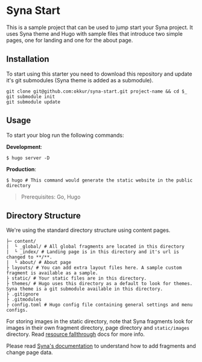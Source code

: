 # Syna Start

This is a sample project that can be used to jump start your Syna project. It uses Syna theme and Hugo with sample files that introduce two simple pages, one for landing and one for the about page.

## Installation

To start using this starter you need to download this repository and update it's git submodules (Syna theme is added as a submodule).

```
git clone git@github.com:okkur/syna-start.git project-name && cd $_
git submodule init
git submodule update
```

## Usage

To start your blog run the following commands:

**Development**:
```
$ hugo server -D
```

**Production**:
```
$ hugo # This command would generate the static website in the public directory
```

> Prerequisites: Go, Hugo

## Directory Structure

We're using the standard directory structure using content pages.

```
├─ content/
|  └ _global/ # All global fragments are located in this directory
|  └ _index/ # Landing page is in this directory and it's url is changed to **/**.
|  └ about/ # About page
├ layouts/ # You can add extra layout files here. A sample custom fragment is available as a sample.
├ static/ # Your static files are in this directory.
├ themes/ # Hugo uses this directory as a default to look for themes. Syna theme is a git submodule available in this directory.
├ .gitignore
├ .gitmodules
├ config.toml # Hugo config file containing general settings and menu configs.
```

For storing images in the static directory, note that Syna fragments look for
images in their own fragment directory, page directory and `static/images`
directory. Read [resource
fallthrough](https://github.com/okkur/syna/tree/v0.11.0/docs#image-resource-fallthrough)
docs for more info.

Please read [Syna's
documentation](https://github.com/okkur/syna/tree/v0.11.0/docs) to understand
how to add fragments and change page data.
